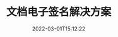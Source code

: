 ---
############################# Static ############################
layout: "product"
date: 2022-03-01T15:12:22
draft: false
#operation: 
#signaturetype: 
#fileformat: 
#productName: Java
lang: zh
#productCode: java
#otherformats: 
#breadcrumb: Put  signature on  for Java
product: "Signature"
product_tag: "signature"

############################# Head ############################
head_title: ".NET、Java、云 API 和在线文档签名应用程序"
head_description: "获得适用于 .NET、Java 和基于云的应用程序的一体化文档电子签名解决方案。使用简单的拖放功能在线签署常见文档格式"

############################# Header ############################
title: "文档电子签名解决方案"
description: "使用我们面向程序员和最终用户的灵活的 API 和基于应用程序的解决方案，在任何平台上签署数字文档和图像。"

############################# APIs ###############################
apis:
  enable: true

  api:
    # api loop
    - title: "GroupDocs.Signature 高代码 API 包括"
      link: "/signature/"
      label: "查看所有高级代码 API"
      api_product:
        # api_product loop
        - link: "/signature/net/"
          img_alt: "GroupDocs.Signature for .NET"
          image: "/signature/groupdocs-signature-net.png"
          product: "GroupDocs.Signature for"
          platform: ".NET"
          content: "本机 .NET API 用于向 Microsoft Office、PDF、图像和 .NET 应用程序中的各种其他格式添加、搜索和验证最流行的数字签名类型。"

        # api_product loop
        - link: "/signature/java/"
          img_alt: "GroupDocs.Signature for Java"
          image: "/signature/groupdocs-signature-java.png"
          product: "GroupDocs.Signature for"
          platform: "Java"
          content: "为 Java 应用程序提供电子签名功能，以便在安装了 JDK 的任何操作系统上对各种文档和图像进行数字签名。"

        # api_product loop
        - link: "/signature/nodejs-java/"
          img_alt: "GroupDocs.Signature for Node.js via Java"
          image: "/signature/groupdocs-signature-nodejs.png"
          product: "GroupDocs.Signature for"
          platform: "Node.js"
          content: "我们的 Node.js 解决方案通过数字签名扩展您的业务应用程序。轻松在流行的文档和图像格式上添加电子签名。"

    # api loop
    - title: "GroupDocs.Signature 低代码 API 包括"
      link: "https://products.groupdocs.cloud/signature"
      label: "查看所有低代码 API"
      api_product:
        # api_product loop
        - link: "https://products.groupdocs.cloud/signature/curl"
          img_alt: "GroupDocs.Signature Cloud for cURL"
          image: "https://www.groupdocs.cloud/templates/groupdocscloud/images/sdk/272x272/groupdocs_signature-for-curl.png"
          product: "GroupDocs.Signature"
          platform: "Cloud for cURL"
          content: "使用 cURL RESTful 文档签名 API 添加和操作所有流行文档格式（包括 PDF、Word、Excel 和图像）中的不同签名类型。"

        # api_product loop
        - link: "https://products.groupdocs.cloud/signature/net"
          img_alt: "GroupDocs.Signature Cloud SDK for .NET"
          image: "https://www.groupdocs.cloud/templates/groupdocscloud/images/sdk/272x272/groupdocs_signature-for-net.png"
          product: "GroupDocs.Signature"
          platform: "Cloud SDK for .NET"
          content: "将电子签名 RESTful API 与 .NET SDK 轻松结合使用，以在 .NET 应用程序中管理多种文档格式的数字签名。"

        # api_product loop
        - link: "https://products.groupdocs.cloud/signature/java"
          img_alt: "GroupDocs.Signature Cloud SDK for Java"
          image: "https://www.groupdocs.cloud/templates/groupdocscloud/images/sdk/272x272/groupdocs_signature-for-java.png"
          product: "GroupDocs.Signature"
          platform: "Cloud SDK for Java"
          content: "使用专门为 Java 设计的文档签名 SDK 在您的 Java 应用程序中实施高级文档签名功能。"

    # api loop
    - title: "GroupDocs.Signature 无代码应用程序包括"
      link: "https://products.groupdocs.app/signature"
      label: "查看所有无代码应用"
      api_product:
        # api_product loop
        - link: "https://products.groupdocs.app/signature/total"
          img_alt: "GroupDocs.Signature Total"
          image: "https://www.aspose.cloud/templates/asposeapp/images/products/logo/aspose_signature-app.png"
          product: "GroupDocs.Signature"
          platform: "Total"
          content: "使用文本、图像、条形码或二维码对 Microsoft Word、Excel、PowerPoint、Visio 和 PDF 文件进行签名。"

        # api_product loop
        - link: "https://products.groupdocs.app/signature/docx"
          img_alt: "GroupDocs.Signature DOCX"
          image: "https://www.aspose.cloud/templates/groupdocsapp/images/products/logo/groupdocs_words-app.png"
          product: "GroupDocs.Signature"
          platform: "DOCX"
          content: "直接从浏览器免费在线对 Word 文档进行数字签名。"

        # api_product loop
        - link: "https://products.groupdocs.app/signature/pdf"
          img_alt: "GroupDocs.Signature PDF"
          image: "https://www.aspose.cloud/templates/groupdocsapp/images/products/logo/groupdocs_pdf-app.png"
          product: "GroupDocs.Signature"
          platform: "PDF"
          content: "在任何 Web 浏览器中使用文本、图像或条形码对 PDF 文件进行电子签名。"

############################# Back to top ###############################
back_to_top:
  enable: true
---